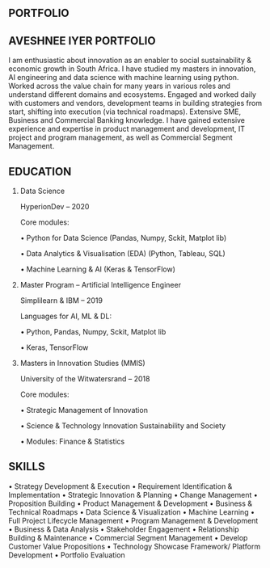 ## PORTFOLIO

## AVESHNEE IYER PORTFOLIO

I am enthusiastic about innovation as an enabler to social sustainability & economic growth in South Africa. I have studied my masters in innovation, AI engineering and data science with machine learning using python. Worked across the value chain for many years in various roles and understand different domains and ecosystems. Engaged and worked daily with customers and vendors, development teams in building strategies from start, shifting into execution (via technical roadmaps). Extensive SME, Business and Commercial Banking knowledge. I have gained extensive experience and expertise in product management and development, IT project and program management, as well as Commercial Segment Management.


## EDUCATION
1. Data Science

   HyperionDev – 2020

   Core modules:
   
   •	Python for Data Science (Pandas, Numpy, Sckit, Matplot lib)
   
   •	Data Analytics & Visualisation (EDA) (Python, Tableau, SQL)
   
   •	Machine Learning & AI (Keras & TensorFlow)



 2. Master Program – Artificial Intelligence Engineer 
   
    Simplilearn & IBM – 2019
    
    Languages for AI, ML & DL:
    
    •	Python, Pandas, Numpy, Sckit, Matplot lib
    
    •	Keras, TensorFlow



3. Masters in Innovation Studies (MMIS)
   
   University of the Witwatersrand – 2018
   
   Core modules:
   
   •	Strategic Management of Innovation
   
   •	Science & Technology Innovation Sustainability and Society
   
   •	Modules: Finance & Statistics


## SKILLS
•	Strategy Development & Execution
•	Requirement Identification & Implementation
•	Strategic Innovation & Planning
•	Change Management
•	Proposition Building
•	Product Management & Development 
•	Business & Technical Roadmaps
•	Data Science & Visualization 
•	Machine Learning
•	Full Project Lifecycle Management
•	Program Management & Development  
•	Business & Data Analysis 
•	Stakeholder Engagement
•	Relationship Building & Maintenance 
•	Commercial Segment Management
•	Develop Customer Value Propositions
•	Technology Showcase Framework/ Platform Development
•	Portfolio Evaluation
